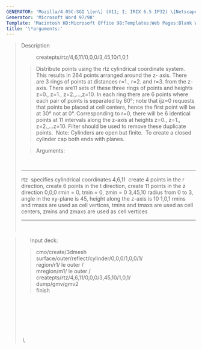 ```yaml
---
GENERATOR: 'Mozilla/4.05C-SGI \[en\] (X11; I; IRIX 6.5 IP32) \[Netscape\]'
Generator: 'Microsoft Word 97/98'
Template: 'Macintosh HD:Microsoft Office 98:Templates:Web Pages:Blank Web Page'
title: '\*arguments:'
---
```


> Description
>
>           createpts/rtz/4,6,11/0,0,0/3,45,10/1,0,1
>
> > Distribute points using the rtz cylindrical coordinate system.  This
> > results in 264 points arranged around the z- axis. There are 3 rings
> > of points at distances r=1., r=2. and r=3. from the z-axis. There
> > are11 sets of these three rings of points and heights z=0., z=1.,
> > z=2.,...,z=10. In each ring there are 6 points where each pair of
> > points is separated by 60°; note that ijz=0 requests that points be
> > placed at cell centers, hence the first point will be at 30° not at
> > 0°. Corresponding to r=0, there will be 6 identical points at 11
> > intervals along the z-axis at heights z=0., z=1., z=2.,...z=10.
> > Filter should be used to remove these duplicate points.  Note:
> > Cylinders are open but finite.  To create a closed cylinder cap both
> > ends with planes.
>
> > Arguments:
>
>  
>
>   --------- --------------------------------------------------------------------------------------------------------------------------------
>   rtz       specifies cylindrical coordinates
>   4,6,11    create 4 points in the r direction, create 6 points in the t direction, create 11 points in the z direction
>   0,0,0     rmin = 0, tmin = 0, zmin = 0
>   3,45,10   radius from 0 to 3, angle in the xy-plane is 45, height along the z-axis is 10
>   1,0,1     rmins and rmaxs are used as cell vertices, tmins and tmaxs are used as cell centers, zmins and zmaxs are used as cell vertices
>             
>             
>   --------- --------------------------------------------------------------------------------------------------------------------------------
>
>  

>       Input deck:
>
> > cmo/create/3dmesh\
> > surface/outer/reflect/cylinder/0,0,0/1,0,0/1/\
> > region/r1/ le outer /\
> > mregion/m1/ le outer /\
> > createpts/rtz/4,6,11/0,0,0/3,45,10/1,0,1/\
> > dump/gmv/gmv2\
> > finish
>
>  \
>  \
>  \
>  \
>  \
>  \
>  \
>
